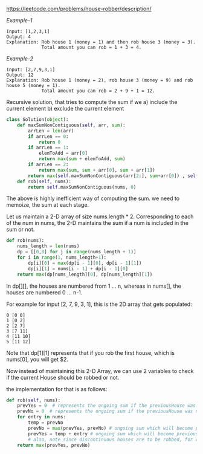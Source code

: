https://leetcode.com/problems/house-robber/description/

*Example-1*

```
Input: [1,2,3,1]
Output: 4
Explanation: Rob house 1 (money = 1) and then rob house 3 (money = 3).
             Total amount you can rob = 1 + 3 = 4.

```

*Example-2*
```
Input: [2,7,9,3,1]
Output: 12
Explanation: Rob house 1 (money = 2), rob house 3 (money = 9) and rob house 5 (money = 1).
             Total amount you can rob = 2 + 9 + 1 = 12.
```

Recursive solution, that tries to compute the sum if we 
a) include the current element
b) exclude the current element

``` python
class Solution(object):
    def maxSumNonContiguous(self, arr, sum):
        arrLen = len(arr)
        if arrLen == 0:
            return 0
        if arrLen == 1:
            elemToAdd = arr[0]
            return max(sum + elemToAdd, sum)
        if arrLen == 2:
            return max(sum, sum + arr[0], sum + arr[1])
        return max(self.maxSumNonContiguous(arr[2:], sum+arr[0]) , self.maxSumNonContiguous(arr[1:], sum))
    def rob(self, nums):
        return self.maxSumNonContiguous(nums, 0)
```

The above is highly inefficient way of computing the sum. we need to memoize, the sum at each stage.

Let us maintain a 2-D array of size nums.length * 2.
Corresponding to each of the num in nums, the 2-D maintains the sum if a num is included in the sum or not.

``` python
def rob(nums):
    nums_length = len(nums)
    dp = [[0,0] for j in range(nums_length + 1)]
    for i in range(1, nums_length+1):
        dp[i][0] = max(dp[i - 1][0], dp[i - 1][1])
        dp[i][1] = nums[i - 1] + dp[i - 1][0]
    return max(dp[nums_length][0], dp[nums_length][1])
```

In dp[][], the houses are numbered from 1 ... n, whereas in nums[], the houses are numbered 0 ... n-1.

For example for input [2, 7, 9, 3, 1], this is the 2D array that gets populated:
```
0 [0 0]
1 [0 2]
2 [2 7]
3 [7 11]
4 [11 10]
5 [11 12]
```

Note that dp[1][1] represents that if you rob the first house, which is nums[0], you will get $2.

Now instead of maintaining this 2-D Array, we can use 2 variables to check if the current House should be robbed or not.

the implementation for that is as follows:

``` python
def rob(self, nums):
    prevYes = 0  # represents the ongoing sum if the previousHouse was robbed
    prevNo = 0  # represents the ongoing sum if the previousHouse was not robbed
    for entry in nums:
        temp = prevNo
        prevNo = max(prevYes, prevNo) # ongoing sum which will become previous sum in next pass if we exclude the current house in the array
        prevYes = temp + entry # ongoing sum which will become previous sum in next pass if we include the current house in the array
        # also, note since discontinuous houses are to be robbed, for current house to be robbed the previous house shouldn't be robbed
    return max(prevYes, prevNo)
```